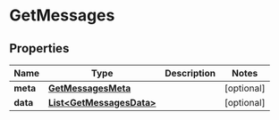 
# GetMessages

## Properties
Name | Type | Description | Notes
------------ | ------------- | ------------- | -------------
**meta** | [**GetMessagesMeta**](GetMessagesMeta.md) |  |  [optional]
**data** | [**List&lt;GetMessagesData&gt;**](GetMessagesData.md) |  |  [optional]



